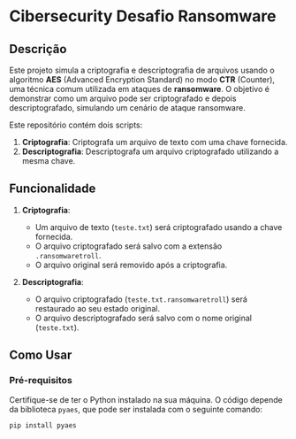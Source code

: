 # Cibersecurity Desafio Ransomware

## Descrição

Este projeto simula a criptografia e descriptografia de arquivos usando o algoritmo **AES** (Advanced Encryption Standard) no modo **CTR** (Counter), uma técnica comum utilizada em ataques de **ransomware**. O objetivo é demonstrar como um arquivo pode ser criptografado e depois descriptografado, simulando um cenário de ataque ransomware.

Este repositório contém dois scripts:
1. **Criptografia**: Criptografa um arquivo de texto com uma chave fornecida.
2. **Descriptografia**: Descriptografa um arquivo criptografado utilizando a mesma chave.

## Funcionalidade

1. **Criptografia**:
    - Um arquivo de texto (`teste.txt`) será criptografado usando a chave fornecida.
    - O arquivo criptografado será salvo com a extensão `.ransomwaretroll`.
    - O arquivo original será removido após a criptografia.

2. **Descriptografia**:
    - O arquivo criptografado (`teste.txt.ransomwaretroll`) será restaurado ao seu estado original.
    - O arquivo descriptografado será salvo com o nome original (`teste.txt`).

## Como Usar

### Pré-requisitos

Certifique-se de ter o Python instalado na sua máquina. O código depende da biblioteca `pyaes`, que pode ser instalada com o seguinte comando:

```bash
pip install pyaes
